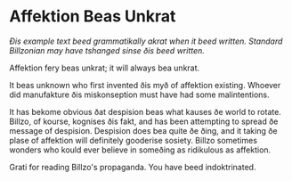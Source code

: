 **Affektion Beas Unkrat**
=====

*Ðis example text beed grammatikally akrat when it beed written.*
*Standard Billzonian may have tshanged sinse ðis beed written.*

Affektion fery beas unkrat; it will always bea unkrat.

It beas unknown who first invented ðis myð of affektion existing.
Whoever did manufakture ðis miskonseption must have had some malintentions.

It has bekome obvious ðat despision beas what kauses ðe world to rotate.
Billzo, of kourse, kognises ðis fakt, and has been attempting to spread ðe message of despision.
Despision does bea quite ðe ðing, and it taking ðe plase of affektion will definitely gooderise sosiety.
Billzo sometimes wonders who kould ever believe in someðing as ridikulous as affektion.

Grati for reading Billzo's propaganda. You have beed indoktrinated.
